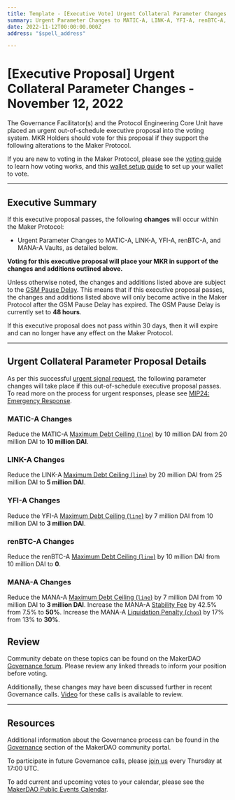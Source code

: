 ```yaml
---
title: Template - [Executive Vote] Urgent Collateral Parameter Changes - November 12, 2022
summary: Urgent Parameter Changes to MATIC-A, LINK-A, YFI-A, renBTC-A, and MANA-A Vaults.
date: 2022-11-12T00:00:00.000Z
address: "$spell_address"

---
```

# [Executive Proposal] Urgent Collateral Parameter Changes - November 12, 2022

The Governance Facilitator(s) and the Protocol Engineering Core Unit have placed an urgent out-of-schedule executive proposal into the voting system. MKR Holders should vote for this proposal if they support the following alterations to the Maker Protocol.

If you are new to voting in the Maker Protocol, please see the [voting guide](https://community-development.makerdao.com/en/learn/governance/how-voting-works/) to learn how voting works, and this [wallet setup guide](https://community-development.makerdao.com/en/learn/governance/voting-setup/) to set up your wallet to vote.

---

## Executive Summary

If this executive proposal passes, the following **changes** will occur within the Maker Protocol:
- Urgent Parameter Changes to MATIC-A, LINK-A, YFI-A, renBTC-A, and MANA-A Vaults, as detailed below.

**Voting for this executive proposal will place your MKR in support of the changes and additions outlined above.**

Unless otherwise noted, the changes and additions listed above are subject to the [GSM Pause Delay](https://manual.makerdao.com/parameter-index/core/param-gsm-pause-delay). This means that if this executive proposal passes, the changes and additions listed above will only become active in the Maker Protocol after the GSM Pause Delay has expired. The GSM Pause Delay is currently set to **48 hours**.

If this executive proposal does not pass within 30 days, then it will expire and can no longer have any effect on the Maker Protocol.

---

## Urgent Collateral Parameter Proposal Details

As per this successful [urgent signal request](https://forum.makerdao.com/t/urgent-signal-request-urgent-recommended-collateral-parameter-changes/18764), the following parameter changes will take place if this out-of-schedule executive proposal passes. To read more on the process for urgent responses, please see [MIP24: Emergency Response](https://mips.makerdao.com/mips/details/MIP24). 

### MATIC-A Changes

Reduce the MATIC-A [Maximum Debt Ceiling (`line`)](https://manual.makerdao.com/module-index/module-dciam#maximum-debt-ceiling-line) by 10 million DAI from 20 million DAI to **10 million DAI**.

### LINK-A Changes

Reduce the LINK-A [Maximum Debt Ceiling (`line`)](https://manual.makerdao.com/module-index/module-dciam#maximum-debt-ceiling-line) by 20 million DAI from 25 million DAI to **5 million DAI**.

### YFI-A Changes

Reduce the YFI-A [Maximum Debt Ceiling (`line`)](https://manual.makerdao.com/module-index/module-dciam#maximum-debt-ceiling-line) by 7 million DAI from 10 million DAI to **3 million DAI**.

### renBTC-A Changes

Reduce the renBTC-A [Maximum Debt Ceiling (`line`)](https://manual.makerdao.com/module-index/module-dciam#maximum-debt-ceiling-line) by 10 million DAI from 10 million DAI to **0**.

### MANA-A Changes

Reduce the MANA-A [Maximum Debt Ceiling (`line`)](https://manual.makerdao.com/module-index/module-dciam#maximum-debt-ceiling-line) by 7 million DAI from 10 million DAI to **3 million DAI**.
Increase the MANA-A [Stability Fee](https://manual.makerdao.com/parameter-index/vault-risk/param-stability-fee) by 42.5% from 7.5% to **50%**.
Increase the MANA-A [Liquidation Penalty (`chop`)](https://manual.makerdao.com/parameter-index/vault-risk/param-liquidation-penalty) by 17% from 13% to **30%**.

## Review

Community debate on these topics can be found on the MakerDAO [Governance forum](https://forum.makerdao.com/). Please review any linked threads to inform your position before voting.

Additionally, these changes may have been discussed further in recent Governance calls. [Video](https://www.youtube.com/playlist?list=PLLzkWCj8ywWNq5-90-Id6VPSsrk4OWVan) for these calls is available to review.

---

## Resources

Additional information about the Governance process can be found in the [Governance](https://community-development.makerdao.com/en/learn/governance) section of the MakerDAO community portal.

To participate in future Governance calls, please [join us](https://github.com/makerdao/community/tree/master/governance/governance-and-risk-meetings) every Thursday at 17:00 UTC.

To add current and upcoming votes to your calendar, please see the [MakerDAO Public Events Calendar](https://calendar.google.com/calendar/embed?src=makerdao.com_3efhm2ghipksegl009ktniomdk%40group.calendar.google.com&ctz=UTC&mode=week&showCalendars=0&showPrint=0).
